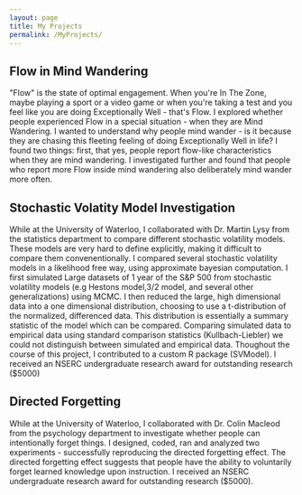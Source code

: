 ```yaml
---
layout: page
title: My Projects
permalink: /MyProjects/
---
```


  <h2>Flow in Mind Wandering</h2>
  "Flow" is the state of optimal engagement. When you're In The Zone, maybe playing a sport or a video game or when you're taking a test and you feel like you are doing Exceptionally Well -  that's Flow.
  I explored whether people experienced Flow in a special situation - when they are Mind Wandering. I wanted to understand why people mind wander - is it because they are chasing this fleeting feeling of doing Exceptionally Well in life?
  I found two things: first, that yes, people report flow-like characteristics when they are mind wandering. I investigated further and found that people who report more Flow inside mind wandering also deliberately mind wander more often. 
  
  <h2>Stochastic Volatity Model Investigation</h2>
  While at the University of Waterloo, I collaborated with Dr. Martin Lysy from the statistics department to compare different stochastic volatility models. These models are very hard to define explicitly, making it difficult to compare them convenentionally.   
  I compared several stochastic volatility models in a likelihood free way, using approximate bayesian computation.  I first simulated Large datasets of 1 year of the S&P 500 from stochastic volatility models (e.g Hestons model,3/2 model, and several other generalizations) using MCMC. I then reduced the large, high dimensional data into a one dimensional distribution, choosing to use a t-distribution of the normalized, differenced data. This distribution is essentially a summary statistic of the model which can be compared. Comparing simulated data to empirical data using standard comparison statistics (Kullbach-Liebler) we could not distinguish between simulated and empirical data. Thoughout the course of this project, I contributed to a custom R package (SVModel). I received an NSERC undergraduate research award for outstanding research ($5000)
  
  <h2>Directed Forgetting</h2>
  While at the University of Waterloo, I collaborated with Dr. Colin Macleod from the psychology department to investigate whether people can intentionally forget things.
  I designed, coded, ran and analyzed two experiments - successfully reproducing the directed forgetting effect. The directed forgetting effect suggests that people have the ability to voluntarily forget learned knowledge upon instruction. I received an NSERC undergraduate research award for outstanding research ($5000).
